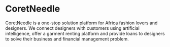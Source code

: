 # CoretNeedle
CoretNeedle is a one-stop solution platform for Africa fashion lovers and designers. We connect designers with customers using artificial intelligence, offer a garment renting platform and provide loans to designers to solve their business and financial management problem. 
